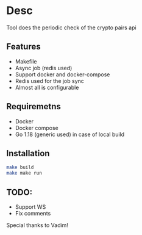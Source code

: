 # Desc
Tool does the periodic check of the crypto pairs api

## Features
- Makefile
- Async job (redis used)
- Support docker and docker-compose
- Redis used for the job sync
- Almost all is configurable

## Requiremetns
- Docker
- Docker compose
- Go 1.18 (generic used) in case of local build

## Installation
```sh
make build
make make run  
```

## TODO:
- Support WS
- Fix comments

Special thanks to Vadim!
